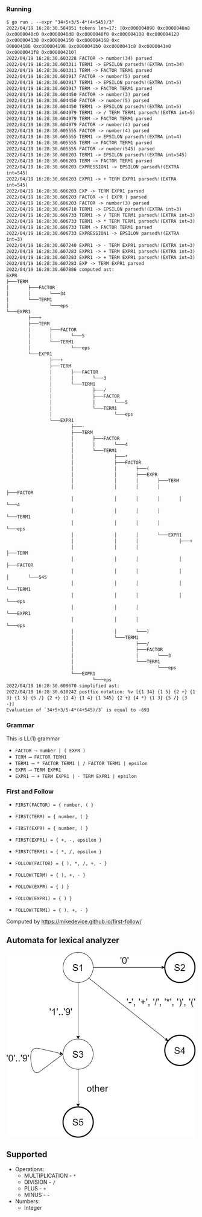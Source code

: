### Running
```
$ go run . --expr "34+5+3/5-4*(4+545)/3"
2022/04/19 16:28:30.584051 tokens len=17: [0xc000004090 0xc0000040a8 0xc0000040c0 0xc0000040d8 0xc0000040f0 0xc000004108 0xc000004120 0xc000004138 0xc000004150 0xc000004168 0xc
000004180 0xc000004198 0xc0000041b0 0xc0000041c8 0xc0000041e0 0xc0000041f8 0xc000004210]
2022/04/19 16:28:30.603228 FACTOR -> number(34) parsed
2022/04/19 16:28:30.603311 TERM1 -> EPSILON parsed%!(EXTRA int=34)
2022/04/19 16:28:30.603311 TERM -> FACTOR TERM1 parsed
2022/04/19 16:28:30.603917 FACTOR -> number(5) parsed
2022/04/19 16:28:30.603917 TERM1 -> EPSILON parsed%!(EXTRA int=5)
2022/04/19 16:28:30.603917 TERM -> FACTOR TERM1 parsed
2022/04/19 16:28:30.604450 FACTOR -> number(3) parsed
2022/04/19 16:28:30.604450 FACTOR -> number(5) parsed
2022/04/19 16:28:30.604450 TERM1 -> EPSILON parsed%!(EXTRA int=5)
2022/04/19 16:28:30.604979 TERM1 -> / TERM TERM1 parsed%!(EXTRA int=5)
2022/04/19 16:28:30.604979 TERM -> FACTOR TERM1 parsed
2022/04/19 16:28:30.604979 FACTOR -> number(4) parsed
2022/04/19 16:28:30.605555 FACTOR -> number(4) parsed
2022/04/19 16:28:30.605555 TERM1 -> EPSILON parsed%!(EXTRA int=4)
2022/04/19 16:28:30.605555 TERM -> FACTOR TERM1 parsed
2022/04/19 16:28:30.605555 FACTOR -> number(545) parsed
2022/04/19 16:28:30.606203 TERM1 -> EPSILON parsed%!(EXTRA int=545)
2022/04/19 16:28:30.606203 TERM -> FACTOR TERM1 parsed
2022/04/19 16:28:30.606203 EXPRESSION1 -> EPSILON parsed%!(EXTRA int=545)
2022/04/19 16:28:30.606203 EXPR1 -> + TERM EXPR1 parsed%!(EXTRA int=545)
2022/04/19 16:28:30.606203 EXP -> TERM EXPR1 parsed
2022/04/19 16:28:30.606203 FACTOR -> ( EXPR ) parsed
2022/04/19 16:28:30.606203 FACTOR -> number(3) parsed
2022/04/19 16:28:30.606710 TERM1 -> EPSILON parsed%!(EXTRA int=3)
2022/04/19 16:28:30.606733 TERM1 -> / TERM TERM1 parsed%!(EXTRA int=3)
2022/04/19 16:28:30.606733 TERM1 -> * TERM TERM1 parsed%!(EXTRA int=3)
2022/04/19 16:28:30.606733 TERM -> FACTOR TERM1 parsed
2022/04/19 16:28:30.606733 EXPRESSION1 -> EPSILON parsed%!(EXTRA int=3)
2022/04/19 16:28:30.607240 EXPR1 -> - TERM EXPR1 parsed%!(EXTRA int=3)
2022/04/19 16:28:30.607283 EXPR1 -> + TERM EXPR1 parsed%!(EXTRA int=3)
2022/04/19 16:28:30.607283 EXPR1 -> + TERM EXPR1 parsed%!(EXTRA int=3)
2022/04/19 16:28:30.607283 EXP -> TERM EXPR1 parsed
2022/04/19 16:28:30.607886 computed ast:
EXPR
├───TERM
│       ├───FACTOR
│       │       └───34
│       └───TERM1
│               └───eps
└───EXPR1
        ├───+
        ├───TERM
        │       ├───FACTOR
        │       │       └───5
        │       └───TERM1
        │               └───eps
        └───EXPR1
                ├───+
                ├───TERM
                │       ├───FACTOR
                │       │       └───3
                │       └───TERM1
                │               ├───/
                │               ├───FACTOR
                │               │       └───5
                │               └───TERM1
                │                       └───eps
                └───EXPR1
                        ├───-
                        ├───TERM
                        │       ├───FACTOR
                        │       │       └───4
                        │       └───TERM1
                        │               ├───*
                        │               ├───FACTOR
                        │               │       ├───(
                        │               │       ├───EXPR
                        │               │       │       ├───TERM
                        │               │       │       │       ├───FACTOR
                        │               │       │       │       │       └───4
                        │               │       │       │       └───TERM1
                        │               │       │       │               └───eps
                        │               │       │       └───EXPR1
                        │               │       │               ├───+
                        │               │       │               ├───TERM
                        │               │       │               │       ├───FACTOR
                        │               │       │               │       │       └───545
                        │               │       │               │       └───TERM1
                        │               │       │               │               └───eps
                        │               │       │               └───EXPR1
                        │               │       │                       └───eps
                        │               │       └───)
                        │               └───TERM1
                        │                       ├───/
                        │                       ├───FACTOR
                        │                       │       └───3
                        │                       └───TERM1
                        │                               └───eps
                        └───EXPR1
                                └───eps
2022/04/19 16:28:30.609670 simplified ast:
2022/04/19 16:28:30.610242 postfix notation: %v [{1 34} {1 5} {2 +} {1 3} {1 5} {5 /} {2 +} {1 4} {1 4} {1 545} {2 +} {4 *} {1 3} {5 /} {3 -}]
Evaluation of `34+5+3/5-4*(4+545)/3` is equal to -693

```


### Grammar

This is LL(1) grammar
* `FACTOR ⟶ number | ( EXPR )`
* `TERM ⟶ FACTOR TERM1`
* `TERM1 ⟶ * FACTOR TERM1 | / FACTOR TERM1 | epsilon`
* `EXPR ⟶ TERM EXPR1`
* `EXPR1 ⟶ + TERM EXPR1 | - TERM EXPR1 | epsilon`


###  First and Follow
* `FIRST(FACTOR) = { number, ( }`
* `FIRST(TERM) = { number, ( }`
* `FIRST(EXPR) = { number, ( }`
* `FIRST(EXPR1) = { +, -, epsilon }`
* `FIRST(TERM1) = { *, /, epsilon }` 


* `FOLLOW(FACTOR) = { ), *, /, +, - }`
* `FOLLOW(TERM) = { ), +, - }`
* `FOLLOW(EXPR) = { ) }`
* `FOLLOW(EXPR1) = { ) }`
* `FOLLOW(TERM1) = { ), +, - }`



Computed by https://mikedevice.github.io/first-follow/

## Automata for lexical analyzer

![Lexical Analyzer Automata](https://github.com/DamirJann/math-parser/blob/master/img/automata_for_lexical_analyzer.drawio.png)

## Supported 
* Operations:
  * MULTIPLICATION - `*`
  * DIVISION - `/`
  * PLUS - `+`
  * MINUS - `-`
* Numbers:
  * Integer

